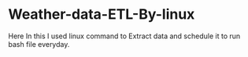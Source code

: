 # Weather-data-ETL-By-linux
Here In this I used linux command to Extract data and schedule it to run bash file everyday.
